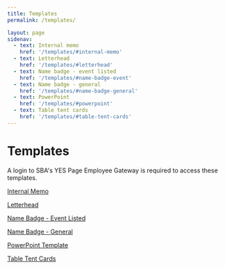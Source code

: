 ```yaml
---
title: Templates
permalink: /templates/

layout: page
sidenav:
  - text: Internal memo
    href: '/templates/#internal-memo'
  - text: Letterhead
    href: '/templates/#letterhead'
  - text: Name badge - event listed
    href: '/templates/#name-badge-event'
  - text: Name badge - general
    href: '/templates/#name-badge-general'
  - text: PowerPoint
    href: '/templates/#powerpoint'
  - text: Table tent cards
    href: '/templates/#table-tent-cards'
---
```


# Templates

A login to SBA's YES Page Employee Gateway is required to access these templates.

<a name="internal-memo"></a>
[Internal Memo](https://sba123.sharepoint.com/offices/OMCS/Documents/Template/SBA-Memo-Template.docx)

<a name="letterhead"></a>
[Letterhead](https://sba123.sharepoint.com/offices/OMCS/Documents/Template/SBA-Letterhead-Template.docx)

<a name="name-badge-event"></a>
[Name Badge - Event Listed](https://sba123.sharepoint.com/offices/OMCS/Documents/Template/SBA-NameBadges2.pdf)

<a name="name-badge-general"></a>
[Name Badge - General](https://sba123.sharepoint.com/offices/OMCS/Documents/Template/SBA-NameBadges1.pdf)

<a name="powerpoint"></a>
[PowerPoint Template](https://sba123.sharepoint.com/offices/OMCS/Documents/Template/SBA-Table-Tent-v2.pdf)

<a name="table-tent-cards"></a>
[Table Tent Cards](https://sba123.sharepoint.com/offices/OMCS/Documents/Template/SBA-Table-Tent-v2.pdf)
